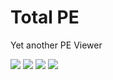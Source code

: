 # Total PE

Yet another PE Viewer

![](https://github.com/zodiacon/TotalPE/blob/master/totalpe1.png)
![](https://github.com/zodiacon/TotalPE/blob/master/totalpe2.png)
![](https://github.com/zodiacon/TotalPE/blob/master/totalpe3.png)
![](https://github.com/zodiacon/TotalPE/blob/master/totalpe4.png)
